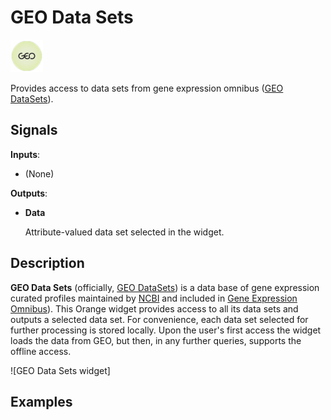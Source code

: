 GEO Data Sets
=============

![GEO Data Sets widget icon](icons/geo-data-sets.png)

Provides access to data sets from gene expression omnibus ([GEO
DataSets](http://www.ncbi.nlm.nih.gov/gds)).

Signals
-------

**Inputs**:

-   (None)

**Outputs**:

- **Data**

  Attribute-valued data set selected in the widget.

Description
-----------

**GEO Data Sets** (officially, [GEO DataSets](http://www.ncbi.nlm.nih.gov/gds)) is a data base of gene
expression curated profiles maintained by [NCBI](http://www.ncbi.nlm.nih.gov/) and included in [Gene
Expression Omnibus](http://www.ncbi.nlm.nih.gov/geo/info/datasets.html)). This Orange widget provides
access to all its data sets and outputs a selected data set. For convenience, each data set selected for further
processing is stored locally. Upon the user's first access the widget loads the
data from GEO, but then, in any further queries, supports the offline
access.

![GEO Data Sets widget]

Examples
--------

